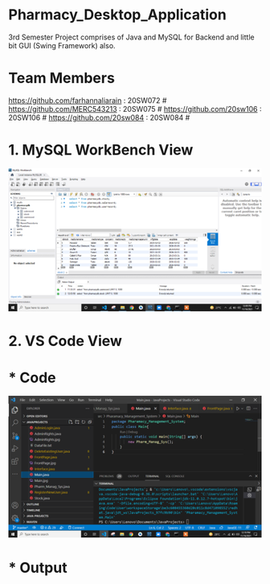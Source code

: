# Pharmacy_Desktop_Application
3rd Semester Project comprises of Java and MySQL for Backend and little bit GUI (Swing Framework) also.

# Team Members
 https://github.com/farhannaliarain   :   20SW072 #
 https://github.com/MERC543213  :   20SW075 #
 https://github.com/20sw106   :  20SW106 #
 https://github.com/20sw084   :  20SW084 #
 
# 1. MySQL WorkBench View
![This is an image](https://github.com/20sw084/Pharmacy_Desktop_Application/blob/e378db15595ad74308d83ef5d88b38088da4667b/MySQL%20View.PNG)



# 2. VS Code View
# * Code
![This is an image](https://github.com/20sw084/Pharmacy_Desktop_Application/blob/b716a98574c46e3656476adc0ce1fe9d3c920bb4/VS-Code_Code.PNG)



# * Output
